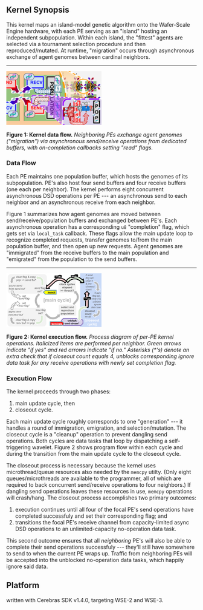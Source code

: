 ## Kernel Synopsis

This kernel maps an island-model genetic algorithm onto the Wafer-Scale Engine hardware, with each PE serving as an "island" hosting an independent subpopulation.
Within each island, the "fittest" agents are selected via a tournament selection procedure and then reproduced/mutated.
At runtime, "migration" occurs through asynchronous exchange of agent genomes between cardinal neighbors.

-----

<img src="assets/async-ga-schematic.png" width="50%"></img>

**Figure 1: Kernel data flow.**
*Neighboring PEs exchange agent genomes ("migration") via asynchronous send/receive operations from dedicated buffers, with on-completion callbacks setting "read" flags.*

### Data Flow

Each PE maintains one population buffer, which hosts the genomes of its subpopulation.
PE's also host four send buffers and four receive buffers (one each per neighbor).
The kernel performs eight concurrent asynchronous DSD operations per PE --- an asynchronous send to each neighbor and an asynchronous receive from each neighbor.

Figure 1 summarizes how agent genomes are moved between send/receive/population buffers and exchanged between PE's.
Each asynchronous operation has a corresponding `u8` "completion" flag, which gets set via `local_task` callback.
These flags allow the main update loop to recognize completed requests, transfer genomes to/from the main population buffer, and then open up new requests.
Agent genomes are "immigrated" from the receive buffers to the main population and "emigrated" from the population to the send buffers.

-----

<img src="assets/async-ga-flow.png" width="50%"></img>

**Figure 2: Kernel execution flow.**
*Process diagram of per-PE kernel operations.
Italicized items are performed per neighbor.
Green arrows indicate "if yes" and red arrows indicate "if no."
Asterisks (\*'s) denote an extra check that if closeout count equals 4, unblocks corresponding ignore data task for any receive operations with newly set completion flag.*

### Execution Flow

The kernel proceeds through two phases:
1. main update cycle, then
2. closeout cycle.

Each main update cycle roughly corresponds to one "generation" --- it handles a round of immigration, emigration, and selection/mutation.
The closeout cycle is a "cleanup" operation to prevent dangling send operations.
Both cycles are data tasks that loop by dispatching a self-triggering wavelet.
Figure 2 shows program flow within each cycle and during the transition from the main update cycle to the closeout cycle.

The closeout process is necessary because the kernel uses microthread/queue resources also needed by the `memcpy` utilty.
(Only eight queues/microthreads are available to the programmer, all of which are required to back concurrent send/receive operations to four neighbors.)
If dangling send operations leaves these resources in use, `memcpy` operations will crash/hang.
The closeout process accomplishes two primary outcomes:
1. execution continues until all four of the focal PE's send operations have completed successfuly and set their corresponding flag; and
2. transitions the focal PE's receive channel from capacity-limited async DSD operations to an unlimited-capacity no-operation data task.

This second outcome ensures that all *neighboring* PE's will also be able to complete their send operations successfuly --- they'll still have somewhere to send to when the current PE wraps up.
Traffic from neighboring PEs will be accepted into the unblocked no-operation data tasks, which happily ignore said data.

## Platform

written with Cerebras SDK v1.4.0, targeting WSE-2 and WSE-3.
